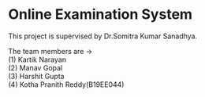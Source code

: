 # Online Examination System
This project is supervised by Dr.Somitra Kumar Sanadhya.

The team members are ->\
(1) Kartik Narayan\
(2) Manav Gopal\
(3) Harshit Gupta\
(4) Kotha Pranith Reddy(B19EE044)
